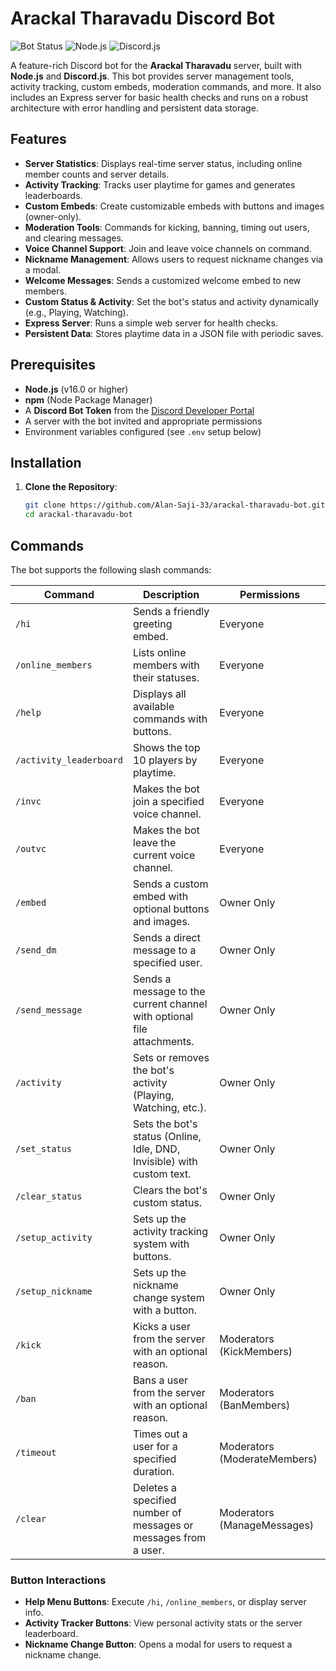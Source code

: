 # Arackal Tharavadu Discord Bot

![Bot Status](https://img.shields.io/badge/status-active-green)
![Node.js](https://img.shields.io/badge/Node.js-v16.0+-blue)
![Discord.js](https://img.shields.io/badge/Discord.js-v14.15.3-blue)

A feature-rich Discord bot for the **Arackal Tharavadu** server, built with **Node.js** and **Discord.js**. This bot provides server management tools, activity tracking, custom embeds, moderation commands, and more. It also includes an Express server for basic health checks and runs on a robust architecture with error handling and persistent data storage.

## Features

- **Server Statistics**: Displays real-time server status, including online member counts and server details.
- **Activity Tracking**: Tracks user playtime for games and generates leaderboards.
- **Custom Embeds**: Create customizable embeds with buttons and images (owner-only).
- **Moderation Tools**: Commands for kicking, banning, timing out users, and clearing messages.
- **Voice Channel Support**: Join and leave voice channels on command.
- **Nickname Management**: Allows users to request nickname changes via a modal.
- **Welcome Messages**: Sends a customized welcome embed to new members.
- **Custom Status & Activity**: Set the bot's status and activity dynamically (e.g., Playing, Watching).
- **Express Server**: Runs a simple web server for health checks.
- **Persistent Data**: Stores playtime data in a JSON file with periodic saves.

## Prerequisites

- **Node.js** (v16.0 or higher)
- **npm** (Node Package Manager)
- A **Discord Bot Token** from the [Discord Developer Portal](https://discord.com/developers/applications)
- A server with the bot invited and appropriate permissions
- Environment variables configured (see `.env` setup below)

## Installation

1. **Clone the Repository**:
   ```bash
   git clone https://github.com/Alan-Saji-33/arackal-tharavadu-bot.git
   cd arackal-tharavadu-bot
## Commands

The bot supports the following slash commands:

| Command                  | Description                                              | Permissions        |
|--------------------------|----------------------------------------------------------|--------------------|
| `/hi`                   | Sends a friendly greeting embed.                         | Everyone           |
| `/online_members`       | Lists online members with their statuses.                | Everyone           |
| `/help`                 | Displays all available commands with buttons.            | Everyone           |
| `/activity_leaderboard` | Shows the top 10 players by playtime.                    | Everyone           |
| `/invc`                 | Makes the bot join a specified voice channel.            | Everyone           |
| `/outvc`                | Makes the bot leave the current voice channel.           | Everyone           |
| `/embed`                | Sends a custom embed with optional buttons and images.   | Owner Only         |
| `/send_dm`              | Sends a direct message to a specified user.              | Owner Only         |
| `/send_message`         | Sends a message to the current channel with optional file attachments. | Owner Only         |
| `/activity`             | Sets or removes the bot's activity (Playing, Watching, etc.). | Owner Only         |
| `/set_status`           | Sets the bot's status (Online, Idle, DND, Invisible) with custom text. | Owner Only         |
| `/clear_status`         | Clears the bot's custom status.                         | Owner Only         |
| `/setup_activity`       | Sets up the activity tracking system with buttons.       | Owner Only         |
| `/setup_nickname`       | Sets up the nickname change system with a button.        | Owner Only         |
| `/kick`                 | Kicks a user from the server with an optional reason.    | Moderators (KickMembers) |
| `/ban`                  | Bans a user from the server with an optional reason.     | Moderators (BanMembers) |
| `/timeout`              | Times out a user for a specified duration.               | Moderators (ModerateMembers) |
| `/clear`                | Deletes a specified number of messages or messages from a user. | Moderators (ManageMessages) |

### Button Interactions
- **Help Menu Buttons**: Execute `/hi`, `/online_members`, or display server info.
- **Activity Tracker Buttons**: View personal activity stats or the server leaderboard.
- **Nickname Change Button**: Opens a modal for users to request a nickname change.
